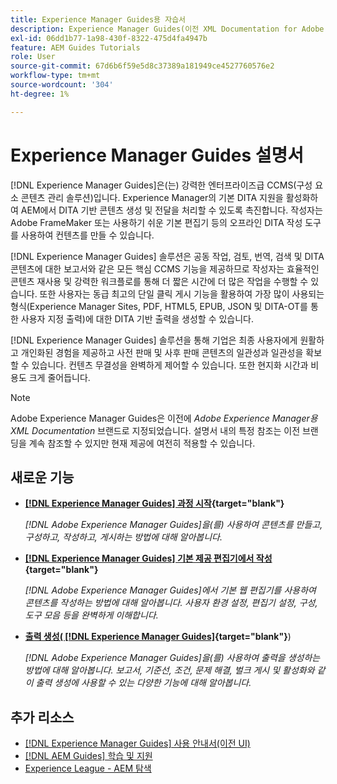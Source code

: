 ```yaml
---
title: Experience Manager Guides용 자습서
description: Experience Manager Guides(이전 XML Documentation for Adobe Experience Manager)에 대한 자습서 비디오를 찾으십시오. Experience Manager의 기본 DITA 지원 및 구조화된 작성에 대해 알아봅니다.
exl-id: 06dd1b77-1a98-430f-8322-475d4fa4947b
feature: AEM Guides Tutorials
role: User
source-git-commit: 67d6b6f59e5d8c37389a181949ce4527760576e2
workflow-type: tm+mt
source-wordcount: '304'
ht-degree: 1%

---
```


# Experience Manager Guides 설명서

[!DNL Experience Manager Guides]은(는) 강력한 엔터프라이즈급 CCMS(구성 요소 콘텐츠 관리 솔루션)입니다. Experience Manager의 기본 DITA 지원을 활성화하여 AEM에서 DITA 기반 콘텐츠 생성 및 전달을 처리할 수 있도록 촉진합니다. 작성자는 Adobe FrameMaker 또는 사용하기 쉬운 기본 편집기 등의 오프라인 DITA 작성 도구를 사용하여 컨텐츠를 만들 수 있습니다.

[!DNL Experience Manager Guides] 솔루션은 공동 작업, 검토, 번역, 검색 및 DITA 콘텐츠에 대한 보고서와 같은 모든 핵심 CCMS 기능을 제공하므로 작성자는 효율적인 콘텐츠 재사용 및 강력한 워크플로를 통해 더 짧은 시간에 더 많은 작업을 수행할 수 있습니다. 또한 사용자는 동급 최고의 단일 클릭 게시 기능을 활용하여 가장 많이 사용되는 형식(Experience Manager Sites, PDF, HTML5, EPUB, JSON 및 DITA-OT를 통한 사용자 지정 출력)에 대한 DITA 기반 출력을 생성할 수 있습니다.

[!DNL Experience Manager Guides] 솔루션을 통해 기업은 최종 사용자에게 원활하고 개인화된 경험을 제공하고 사전 판매 및 사후 판매 콘텐츠의 일관성과 일관성을 확보할 수 있습니다. 컨텐츠 무결성을 완벽하게 제어할 수 있습니다. 또한 현지화 시간과 비용도 크게 줄어듭니다.

>[!NOTE]
> 
> Adobe Experience Manager Guides은 이전에 _Adobe Experience Manager용 XML Documentation_ 브랜드로 지정되었습니다. 설명서 내의 특정 참조는 이전 브랜딩을 계속 참조할 수 있지만 현재 제공에 여전히 적용할 수 있습니다.

## 새로운 기능

* **[[!DNL Experience Manager Guides] 과정 시작](https://experienceleague.adobe.com/docs/experience-manager-guides-learn/videos/getting-started/overview.html){target="blank"}**

  _[!DNL Adobe Experience Manager Guides]을(를) 사용하여 콘텐츠를 만들고, 구성하고, 작성하고, 게시하는 방법에 대해 알아봅니다._

* **[[!DNL Experience Manager Guides] 기본 제공 편집기에서 작성](https://experienceleague.adobe.com/docs/experience-manager-guides-learn/videos/advanced-user-guide/overview.html){target="blank"}**

  _[!DNL Adobe Experience Manager Guides]에서 기본 웹 편집기를 사용하여 콘텐츠를 작성하는 방법에 대해 알아봅니다. 사용자 환경 설정, 편집기 설정, 구성, 도구 모음 등을 완벽하게 이해합니다._

* **[출력 생성( [!DNL Experience Manager Guides]](https://experienceleague.adobe.com/docs/experience-manager-guides-learn/videos/output-generation/overview.html){target="blank"}**)

  _[!DNL Adobe Experience Manager Guides]을(를) 사용하여 출력을 생성하는 방법에 대해 알아봅니다. 보고서, 기준선, 조건, 문제 해결, 벌크 게시 및 활성화와 같이 출력 생성에 사용할 수 있는 다양한 기능에 대해 알아봅니다._

<!--

Dummy links cause validation to fail

## Staff Picks

<table>
<tr>
  <td>
    <a href="#">
      <img alt="400 x 225px" src="myimage.png" />
    </a>
    <div>
      <a href="#">
    <strong>Enablement Content 1</strong>
    </a>
    </div>
    <p>
    <em>A brief description of enablement content.</em>
    <p>
  </td>
   <td>
    <a href="#">
      <img alt="400 x 225px" src="myimage.png" />
    </a>
    <div>
      <a href="#">
    <strong>Enablement Content 1</strong>
    </a>
    </div>
    <p>
    <em>A brief description of enablement content.</em>
    <p>
  </td>
  <td>
    <a href="#">
      <img alt="400 x 225px" src="myimage.png" />
    </a>
    <div>
      <a href="#">
    <strong>Enablement Content 1</strong>
    </a>
    </div>
    <p>
    <em>A brief description of enablement content.</em>
    <p>
  </td>
</tr>
</table>

-->

## 추가 리소스

* [[!DNL Experience Manager Guides] 사용 안내서(이전 UI)](https://experienceleague.adobe.com/en/docs/experience-manager-guides/using-legacy/user-guide/overview)
* [[!DNL AEM Guides] 학습 및 지원](https://helpx.adobe.com/support/xml-documentation-for-experience-manager.html)
* [Experience League - AEM 탐색](https://business.adobe.com/products/experience-manager/adobe-experience-manager.html)

